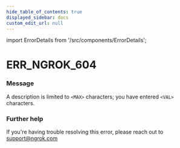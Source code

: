 ```yaml
---
hide_table_of_contents: true
displayed_sidebar: docs
custom_edit_url: null
---
```


import ErrorDetails from '/src/components/ErrorDetails';

# ERR_NGROK_604

### Message
A description is limited to `<MAX>` characters; you have entered `<VAL>` characters.

### Further help
If you're having trouble resolving this error, please reach out to [support@ngrok.com](mailto:support@ngrok.com?subject=Help%20with%20ERR_NGROK_604)

<ErrorDetails error='err_ngrok_604' />
